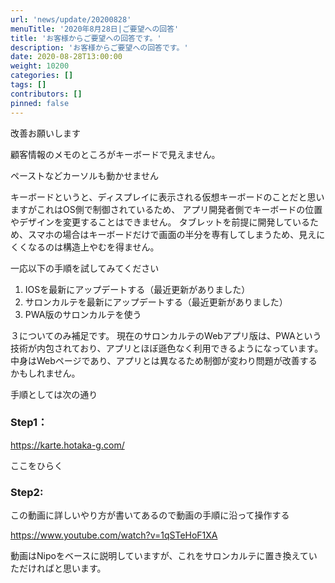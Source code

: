 ```yaml
---
url: 'news/update/20200828'
menuTitle: '2020年8月28日|ご要望への回答'
title: 'お客様からご要望への回答です。'
description: 'お客様からご要望への回答です。'
date: 2020-08-28T13:00:00
weight: 10200
categories: []
tags: []
contributors: []
pinned: false
---
```


改善お願いします

顧客情報のメモのところがキーボードで見えません。

ペーストなどカーソルも動かせません

キーボードというと、ディスプレイに表示される仮想キーボードのことだと思いますがこれはOS側で制御されているため、
アプリ開発者側でキーボードの位置やデザインを変更することはできません。
タブレットを前提に開発しているため、スマホの場合はキーボードだけで画面の半分を専有してしまうため、見えにくくなるのは構造上やむを得ません。

一応以下の手順を試してみてください

1. IOSを最新にアップデートする（最近更新がありました）
2. サロンカルテを最新にアップデートする（最近更新がありました）
3. PWA版のサロンカルテを使う

３についてのみ補足です。
現在のサロンカルテのWebアプリ版は、PWAという技術が内包されており、アプリとほぼ遜色なく利用できるようになっています。
中身はWebページであり、アプリとは異なるため制御が変わり問題が改善するかもしれません。

手順としては次の通り  

### Step1：
https://karte.hotaka-g.com/

ここをひらく

### Step2:

この動画に詳しいやり方が書いてあるので動画の手順に沿って操作する

https://www.youtube.com/watch?v=1qSTeHoF1XA

動画はNipoをベースに説明していますが、これをサロンカルテに置き換えていただければと思います。
